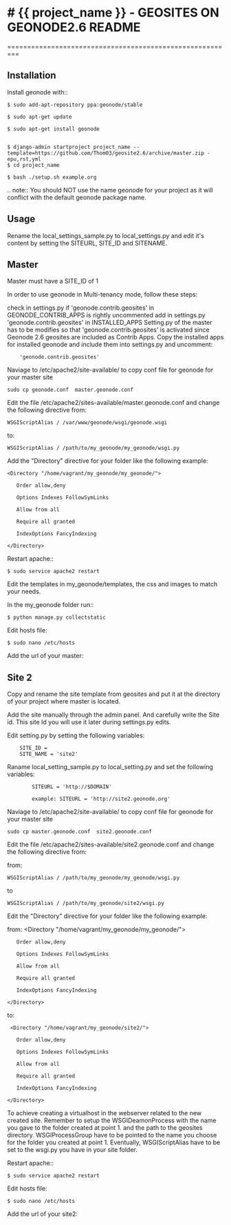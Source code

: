 # # {{ project_name }} - GEOSITES ON GEONODE2.6 README

=========================================================

Installation
------------

Install geonode with::

    $ sudo add-apt-repository ppa:geonode/stable

    $ sudo apt-get update

    $ sudo apt-get install geonode

    
    $ django-admin startproject project_name --template=https://github.com/Thom03/geosite2.6/archive/master.zip -epu,rst,yml
    $ cd project_name
    
    $ bash ./setup.sh example.org


.. note:: You should NOT use the name geonode for your project as it will conflict with the default geonode package name.



Usage
-----

Rename the local_settings_sample.py to local_settings.py and edit it's content by setting the SITEURL, SITE_ID and SITENAME.

Master
-----
Master must have a SITE_ID of 1

In order to use geonode in Multi-tenancy mode, follow these steps:

check in settings.py if 'geonode.contrib.geosites' in GEONODE_CONTRIB_APPS is rightly uncommented
add in settings.py 'geonode.contrib.geosites' in INSTALLED_APPS
Setting.py of the master has to be modifies so that 'geonode.contrib.geosites' is 
activated since Geonode 2.6 geosites are included as Contrib Apps.
Copy the installed apps for installed   geonode and include them into settings.py 
and uncomment:

        'geonode.contrib.geosites'

Naviage to /etc/apache2/site-available/ to copy conf file for geonode for your master site

    sudo cp geonode.conf  master.geonode.conf

Edit the file /etc/apache2/sites-available/master.geonode.conf and change the following directive from:

    WSGIScriptAlias / /var/www/geonode/wsgi/geonode.wsgi

to:

    WSGIScriptAlias / /path/to/my_geonode/my_geonode/wsgi.py
    


Add the "Directory" directive for your folder like the following example:

    <Directory "/home/vagrant/my_geonode/my_geonode/">

       Order allow,deny

       Options Indexes FollowSymLinks

       Allow from all

       Require all granted

       IndexOptions FancyIndexing
       
    </Directory>

Restart apache::

    $ sudo service apache2 restart

Edit the templates in my_geonode/templates, the css and images to match your needs.

In the my_geonode folder run::

    $ python manage.py collectstatic
    
    
Edit hosts file:
    
    $ sudo nano /etc/hosts
    
Add the url of your master:    


Site 2
-----
Copy  and rename the site template from geosites and  put it at the directory of your project
where master is located.
 
 Add the site manually through the admin panel. And carefully write 
 the Site id. This site Id you will use it later during settings.py edits.

Edit setting.py by setting the following variables:
        
        SITE_ID = 
        SITE_NAME = 'site2'

Raname local_setting_sample.py to local_setting.py and set the following 
variables:

            SITEURL = 'http://$DOMAIN'
            
            example: SITEURL = 'http://site2.geonode.org'
            
            
Naviage to /etc/apache2/site-available/ to copy conf file for geonode for your master site

    sudo cp master.geonode.conf  site2.geonode.conf

Edit the file /etc/apache2/sites-available/site2.geonode.conf and change the following directive from:

    
    
from:

    WSGIScriptAlias / /path/to/my_geonode/my_geonode/wsgi.py  
 
to

    WSGIScriptAlias / /path/to/my_geonode/site2/wsgi.py  

Edit  the "Directory" directive for your folder like the following example:

from:
 <Directory "/home/vagrant/my_geonode/my_geonode/">

       Order allow,deny

       Options Indexes FollowSymLinks

       Allow from all

       Require all granted

       IndexOptions FancyIndexing
       
    </Directory>
    
 to:
    
     <Directory "/home/vagrant/my_geonode/site2/">

       Order allow,deny

       Options Indexes FollowSymLinks

       Allow from all

       Require all granted

       IndexOptions FancyIndexing
       
    </Directory>
    
To achieve creating  a virtualhost in the webserver related to the new created site. Remember to setup the WSGIDeamonProcess with the name you gave to the folder created at point 1. and the path to the geosites directory. WSGIProcessGroup
have to be pointed to the name you choose for the folder you created at point 1.
Eventually, WSGIScriptAlias have to be set to the wsgi.py you have in your site folder.   
    
 Restart apache::

    $ sudo service apache2 restart   
    
 Edit hosts file:
    
    $ sudo nano /etc/hosts
    
Add the url of your site2:    
